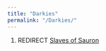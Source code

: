 ```yaml
---
title: "Darkies"
permalink: "/Darkies/"
---
```


1.  REDIRECT [Slaves of Sauron](Slaves_of_Sauron "wikilink")